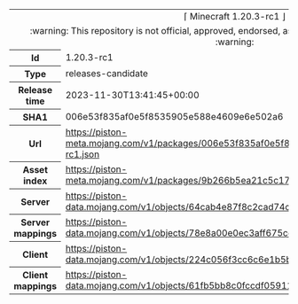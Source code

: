 <html><table>
<tr><td colspan="2" align="center"><img width="0" height="0"><br/>⌈ Minecraft 1.20.3-rc1 ⌋<br/><img width="0" height="0"></td></tr>
<tr><td colspan="2" align="center"><img width="0" height="0"><br/>
:warning: This repository is not official, approved, endorsed, associated or connected with Mojang :warning:
<br/><img width="0" height="0"></td></tr>
<tr><th>Id</th><td>1.20.3-rc1</td></tr>
<tr><th>Type</th><td>releases-candidate</td></tr>
<tr><th>Release time</th><td>2023-11-30T13:41:45+00:00</td></tr>
<tr><th>SHA1</th><td>006e53f835af0e5f8535905e588e4609e6e502a6</td></tr>
<tr><th>Url</th><td><a href="https://piston-meta.mojang.com/v1/packages/006e53f835af0e5f8535905e588e4609e6e502a6/1.20.3-rc1.json">https://piston-meta.mojang.com/v1/packages/006e53f835af0e5f8535905e588e4609e6e502a6/1.20.3-rc1.json</a></td></tr>
<tr><th>Asset index</th><td><a href="https://piston-meta.mojang.com/v1/packages/9b266b5ea21c5c176ed514ecab8bff576ed3197b/12.json">https://piston-meta.mojang.com/v1/packages/9b266b5ea21c5c176ed514ecab8bff576ed3197b/12.json</a></td></tr>
<tr><th>Server</th><td><a href="https://piston-data.mojang.com/v1/objects/64cab4e87f8c2cad74d8bfc23df2cd193b4a615e/server.jar">https://piston-data.mojang.com/v1/objects/64cab4e87f8c2cad74d8bfc23df2cd193b4a615e/server.jar</a></td></tr>
<tr><th>Server mappings</th><td><a href="https://piston-data.mojang.com/v1/objects/78e8a00e0ec3aff675cdc6ece32659a8adf3abbd/server.txt">https://piston-data.mojang.com/v1/objects/78e8a00e0ec3aff675cdc6ece32659a8adf3abbd/server.txt</a></td></tr>
<tr><th>Client</th><td><a href="https://piston-data.mojang.com/v1/objects/224c056f3cc6c6e1b5b90e63a0c621811f6a0681/client.jar">https://piston-data.mojang.com/v1/objects/224c056f3cc6c6e1b5b90e63a0c621811f6a0681/client.jar</a></td></tr>
<tr><th>Client mappings</th><td><a href="https://piston-data.mojang.com/v1/objects/61fb5bb8c0fccdf059113cd47a597734fef59c5b/client.txt">https://piston-data.mojang.com/v1/objects/61fb5bb8c0fccdf059113cd47a597734fef59c5b/client.txt</a></td></tr>
</table></html>